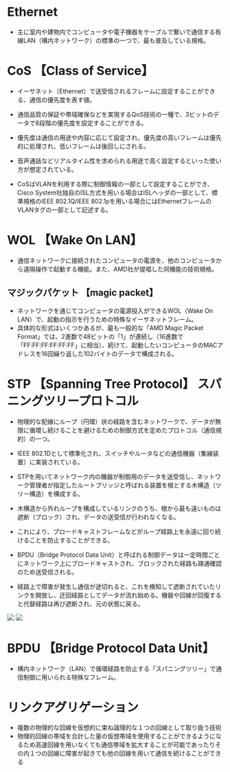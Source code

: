 # Ethernet
- 主に室内や建物内でコンピュータや電子機器をケーブルで繋いで通信する有線LAN（構内ネットワーク）の標準の一つで、最も普及している規格。

# CoS 【Class of Service】
- イーサネット（Ethernet）で送受信されるフレームに設定することができる、通信の優先度を表す値。
- 通信品質の保証や帯域確保などを実現するQoS技術の一種で、3ビットのデータで8段階の優先度を設定することができる。
- 優先度は通信の用途や内容に応じて設定され、優先度の高いフレームは優先的に処理され、低いフレームは後回しにされる。
- 音声通話などリアルタイム性を求められる用途で高く設定するといった使い方が想定されている。

- CoSはVLANを利用する際に制御情報の一部として設定することができ、Cisco System社独自のISL方式を用いる場合はISLヘッダの一部として、標準規格のIEEE 802.1Q/IEEE 802.1pを用いる場合にはEthernetフレームのVLANタグの一部として記述する。


# WOL 【Wake On LAN】
- 通信ネットワークに接続されたコンピュータの電源を、他のコンピュータから遠隔操作で起動する機能。また、AMD社が提唱した同機能の技術規格。

## マジックパケット 【magic packet】
- ネットワークを通じてコンピュータの電源投入ができるWOL（Wake On LAN）で、起動の指示を行うための特殊なイーサネットフレーム。
- 具体的な形式はいくつかあるが、最も一般的な「AMD Magic Packet Format」では、2進数で48ビットの「1」が連続し（16進数で「FF:FF:FF:FF:FF:FF」に相当）、続けて、起動したいコンピュータのMACアドレスを16回繰り返した102バイトのデータで構成される。



# STP 【Spanning Tree Protocol】 スパニングツリープロトコル
- 物理的な配線にループ（円環）状の経路を含むネットワークで、データが無限に循環し続けることを避けるための制御方式を定めたプロトコル（通信規約）の一つ。
- IEEE 802.1Dとして標準化され、スイッチやルータなどの通信機器（集線装置）に実装されている。

- STPを用いてネットワーク内の機器が制御用のデータを送受信し、ネットワーク管理者が指定したルートブリッジと呼ばれる装置を根とする木構造（ツリー構造）を構成する。
- 木構造から外れループを構成しているリンクのうち、根から最も遠いものは遮断（ブロック）され、データの送受信が行われなくなる。
- これにより、ブロードキャストフレームなどがループ経路上を永遠に回り続けることを防止することができる。


- BPDU（Bridge Protocol Data Unit）と呼ばれる制御データは一定時間ごとにネットワーク上にブロードキャストされ、ブロックされた経路も疎通確認のため送受信される。
- 経路上で障害が発生し通信が途切れると、これを検知して遮断されていたリンクを開放し、迂回経路としてデータが流れ始める。機器や回線が回復すると代替経路は再び遮断され、元の状態に戻る。


![](../../PICTURE/Ethernet/STP_01.png)
![](../../PICTURE/Ethernet/STP_02.png)


# BPDU 【Bridge Protocol Data Unit】
- 構内ネットワーク（LAN）で循環経路を防止する「スパニングツリー」で通信制御に用いられる特殊なフレーム。



# リンクアグリゲーション
- 複数の物理的な回線を仮想的に束ね論理的な１つの回線として取り扱う技術
- 物理的回線の帯域を合計した量の仮想帯域を使用することができるようになるため高速回線を用いなくても通信帯域を拡大することが可能であったりその内１つの回線に障害が起きても他の回線を用いて通信を続けることができる